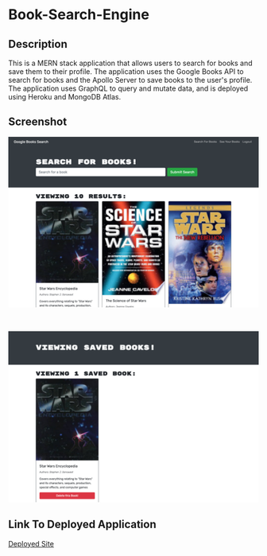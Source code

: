 # Book-Search-Engine

## Description
This is a MERN stack application that allows users to search for books and save them to their profile. The application uses the Google Books API to search for books and the Apollo Server to save books to the user's profile. The application uses GraphQL to query and mutate data, and is deployed using Heroku and MongoDB Atlas.

## Screenshot
![Book Search](./book-search.png)

<br>

![Saved Books](./saved-book.png)

## Link To Deployed Application
[Deployed Site](https://afternoon-shore-57278.herokuapp.com/)